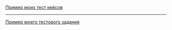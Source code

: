[Пример моих тест кейсов](https://docs.google.com/spreadsheets/d/1ugEECp1HMB5p85-AJ2fGP6MlGMqd42Xz/edit?usp=sharing&ouid=109258342071189553103&rtpof=true&sd=true)

---

[Пример моего тестового задания](https://docs.google.com/spreadsheets/d/1oHG1DOuFbHOFN13ClpAxmiMGFtNCV_oJLhGUh50E4ow/edit?usp=sharing)